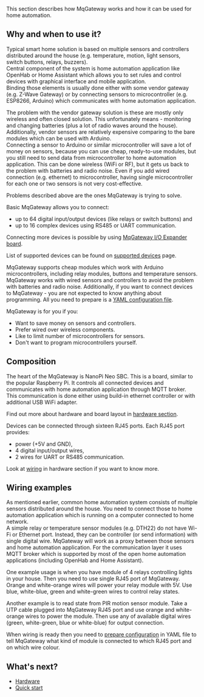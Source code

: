 This section describes how MqGateway works and how it can be used for home automation.

## Why and when to use it?

Typical smart home solution is based on multiple sensors and controllers distributed around the house (e.g. temperature, motion, light sensors, switch buttons, relays, buzzers).  
Central component of the system is home automation application like OpenHab or Home Assistant which allows you to set rules and control devices with graphical interface and mobile application.  
Binding those elements is usually done either with some vendor gateway (e.g. Z-Wave Gateway) or by connecting sensors to microcontroller (e.g. ESP8266, Arduino) which communicates with home automation application.

The problem with the vendor gateway solution is these are mostly only wireless and often closed solution. This unfortunately means - monitoring and changing batteries (plus a lot of radio waves around the house). Additionally, vendor sensors are relatively expensive comparing to the bare modules which can be used with Arduino.  
Connecting a sensor to Arduino or similar microcontroller will save a lot of money on sensors, because you can use cheap, ready-to-use modules, but you still need to send data from microcontroller to home automation application. This can be done wireless (WiFi or RF), but it gets us back to the problem with batteries and radio noise. Even if you add wired connection (e.g. ethernet) to microcontroller, having single microcontroller for each one or two sensors is not very cost-effective.

Problems described above are the ones MqGateway is trying to solve.

Basic MqGateway allows you to connect:

- up to 64 digital input/output devices (like relays or switch buttons) and
- up to 16 complex devices using RS485 or UART communication.

Connecting more devices is possible by using [MqGateway I/O Expander board](../hardware/io-expander-board.md).

List of supported devices can be found on [supported devices](supported-devices.md) page.

MqGateway supports cheap modules which work with Arduino microcontrollers, including relay modules, buttons and temperature sensors. MqGateway works with wired sensors and controllers to avoid the problem with batteries and radio noise.
Additionally, if you want to connect devices to MqGateway - you are not expected to know anything about programming. All you need to prepare is a [YAML configuration file](configuration.md#devices-configuration).

MqGateway is for you if you:

- Want to save money on sensors and controllers.
- Prefer wired over wireless components.
- Like to limit number of microcontrollers for sensors.
- Don't want to program microcontrollers yourself.


## Composition

The heart of the MqGateway is NanoPi Neo SBC. This is a board, similar to the popular Raspberry Pi. It controls all connected devices and communicates with home automation application through MQTT broker. This communication is done either using build-in ethernet controller or with additional USB WiFi adapter.

Find out more about hardware and board layout in [hardware section](../hardware/board-layout.md).

Devices can be connected through sixteen RJ45 ports. Each RJ45 port provides:

- power (+5V and GND),
- 4 digital input/output wires,
- 2 wires for UART or RS485 communication.

Look at [wiring](../hardware/wiring.md) in hardware section if you want to know more.


## Wiring examples

As mentioned earlier, common home automation system consists of multiple sensors distributed around the house. You need to connect those to home automation application which is running on a computer connected to home network.  
A simple relay or temperature sensor modules (e.g. DTH22) do not have Wi-Fi or Ethernet port. Instead, they can be controller (or send information) with single digital wire. MqGateway will work as a proxy between those sensors and home automation application. For the communication layer it uses MQTT broker which is supported by most of the open home automation applications (including OpenHab and Home Assistant).

One example usage is when you have module of 4 relays controlling lights in your house. Then you need to use single RJ45 port of MqGateway. Orange and white-orange wires will power your relay module with 5V. Use blue, white-blue, green and white-green wires to control relay states.

Another example is to read state from PIR motion sensor module. Take a UTP cable plugged into MqGateway RJ45 port and use orange and white-orange wires to power the module. Then use any of available digital wires (green, white-green, blue or white-blue) for output connection.

When wiring is ready then you need to [prepare configuration](configuration.md) in YAML file to tell MqGateway what kind of module is connected to which RJ45 port and on which wire colour.


## What's next?

- [Hardware](../hardware/board-layout.md)
- [Quick start](quick-start.md)
